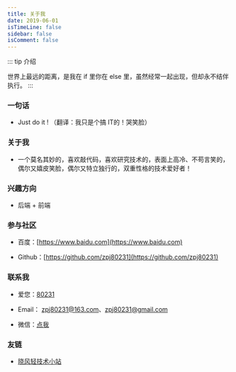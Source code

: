 ```yaml
---
title: 关于我
date: 2019-06-01
isTimeLine: false
sidebar: false
isComment: false
---
```


::: tip 介绍

世界上最远的距离，是我在 if 里你在 else 里，虽然经常一起出现，但却永不结伴执行。
:::

### 一句话

- Just do it !    （翻译：我只是个搞 IT的！哭笑脸）

### 关于我

- 一个莫名其妙的，喜欢敲代码，喜欢研究技术的，表面上高冷、不苟言笑的，偶尔又嬉皮笑脸，偶尔又特立独行的，双重性格的技术爱好者！

### 兴趣方向

- 后端 + 前端

### 参与社区

- 百度：[https://www.baidu.com](https://www.baidu.com)

- Github：[https://github.com/zpj80231](https://github.com/zpj80231)

### 联系我

- 爱您：[80231](https://zpj80231.github.io/znote/love/love.html)

- Email： [zpj80231@163.com](zpj80231@163.com)、[zpj80231@gmail.com](zpj80231@gmail.com)
- 微信：[点我](https://mp.weixin.qq.com/s?__biz=MzU4MDY1NjE1MQ==&mid=100000001&idx=1&sn=033d582767fdbf07d2b6e0a003f83deb&chksm=7d52cc794a25456f76837040379b8840e990e81dff3fff91abb5001d18c991b8f1b0817c8a43&scene=18#wechat_redirect)

### 友链

- [晓风轻技术小站](https://xwjie.github.io)